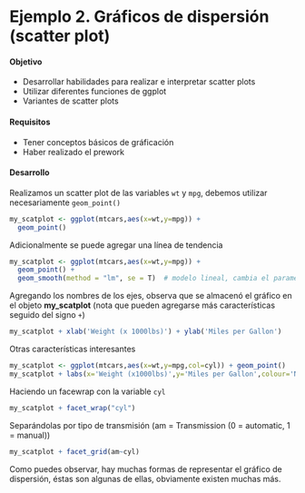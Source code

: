 # Ejemplo 2. Gráficos de dispersión (scatter plot)  

#### Objetivo
- Desarrollar habilidades para realizar e interpretar scatter plots
- Utilizar diferentes funciones de ggplot 
- Variantes de scatter plots

#### Requisitos
- Tener conceptos básicos de gráficación 
- Haber realizado el prework

#### Desarrollo


 Realizamos un scatter plot de las variables `wt` y `mpg`, debemos utilizar necesariamente `geom_point()`
```R
my_scatplot <- ggplot(mtcars,aes(x=wt,y=mpg)) + 
  geom_point()
```

Adicionalmente se puede agregar una línea de tendencia 
```R
my_scatplot <- ggplot(mtcars,aes(x=wt,y=mpg)) + 
  geom_point() + 
  geom_smooth(method = "lm", se = T)  # modelo lineal, cambia el parametro `se`, este hace referencia al intervalo de confianza
```
Agregando los nombres de los ejes, observa que se almacenó el gráfico en el objeto **my_scatplot** (nota que pueden agregarse más características seguido del signo `+`)

```R
my_scatplot + xlab('Weight (x 1000lbs)') + ylab('Miles per Gallon')
```

Otras características interesantes

```R
my_scatplot <- ggplot(mtcars,aes(x=wt,y=mpg,col=cyl)) + geom_point()
my_scatplot + labs(x='Weight (x1000lbs)',y='Miles per Gallon',colour='Number of\n Cylinders')
```

Haciendo un facewrap con la variable `cyl`
```R
my_scatplot + facet_wrap("cyl")
```
Separándolas por tipo de transmisión (am =	Transmission (0 = automatic, 1 = manual))
```R
my_scatplot + facet_grid(am~cyl)
```

Como puedes observar, hay muchas formas de representar el gráfico de dispersión, éstas son algunas de ellas, obviamente existen muchas más. 
